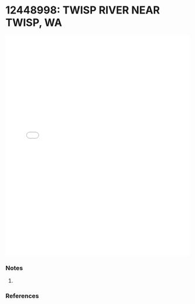 # 12448998: TWISP RIVER NEAR TWISP, WA

<iframe src="/distribution_estimation/_static/stations/12448998_fdc.html" width="100%" height="600" frameborder="0"></iframe>

### Notes
1. 

### References

